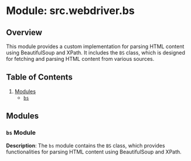 # Module: src.webdriver.bs

## Overview

This module provides a custom implementation for parsing HTML content using BeautifulSoup and XPath. It includes the `BS` class, which is designed for fetching and parsing HTML content from various sources.

## Table of Contents
1.  [Modules](#modules)
    -   [`bs`](#bs-module)

## Modules

### `bs` Module

**Description**: The `bs` module contains the `BS` class, which provides functionalities for parsing HTML content using BeautifulSoup and XPath.